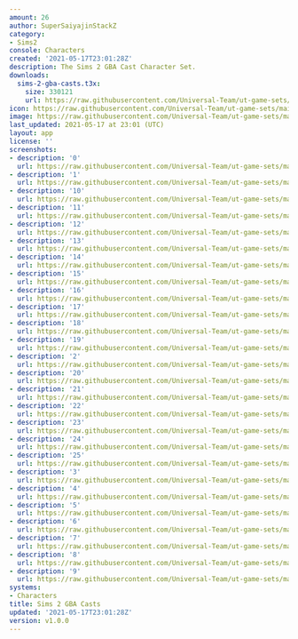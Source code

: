 ```yaml
---
amount: 26
author: SuperSaiyajinStackZ
category:
- Sims2
console: Characters
created: '2021-05-17T23:01:28Z'
description: The Sims 2 GBA Cast Character Set.
downloads:
  sims-2-gba-casts.t3x:
    size: 330121
    url: https://raw.githubusercontent.com/Universal-Team/ut-game-sets/main/sets/characters/sims-2-gba-casts/sims-2-gba-casts.t3x
icon: https://raw.githubusercontent.com/Universal-Team/ut-game-sets/main/sets/characters/sims-2-gba-casts/icon.png
image: https://raw.githubusercontent.com/Universal-Team/ut-game-sets/main/sets/characters/sims-2-gba-casts/icon.png
last_updated: 2021-05-17 at 23:01 (UTC)
layout: app
license: ''
screenshots:
- description: '0'
  url: https://raw.githubusercontent.com/Universal-Team/ut-game-sets/main/sets/characters/sims-2-gba-casts/screenshots/0.png
- description: '1'
  url: https://raw.githubusercontent.com/Universal-Team/ut-game-sets/main/sets/characters/sims-2-gba-casts/screenshots/1.png
- description: '10'
  url: https://raw.githubusercontent.com/Universal-Team/ut-game-sets/main/sets/characters/sims-2-gba-casts/screenshots/10.png
- description: '11'
  url: https://raw.githubusercontent.com/Universal-Team/ut-game-sets/main/sets/characters/sims-2-gba-casts/screenshots/11.png
- description: '12'
  url: https://raw.githubusercontent.com/Universal-Team/ut-game-sets/main/sets/characters/sims-2-gba-casts/screenshots/12.png
- description: '13'
  url: https://raw.githubusercontent.com/Universal-Team/ut-game-sets/main/sets/characters/sims-2-gba-casts/screenshots/13.png
- description: '14'
  url: https://raw.githubusercontent.com/Universal-Team/ut-game-sets/main/sets/characters/sims-2-gba-casts/screenshots/14.png
- description: '15'
  url: https://raw.githubusercontent.com/Universal-Team/ut-game-sets/main/sets/characters/sims-2-gba-casts/screenshots/15.png
- description: '16'
  url: https://raw.githubusercontent.com/Universal-Team/ut-game-sets/main/sets/characters/sims-2-gba-casts/screenshots/16.png
- description: '17'
  url: https://raw.githubusercontent.com/Universal-Team/ut-game-sets/main/sets/characters/sims-2-gba-casts/screenshots/17.png
- description: '18'
  url: https://raw.githubusercontent.com/Universal-Team/ut-game-sets/main/sets/characters/sims-2-gba-casts/screenshots/18.png
- description: '19'
  url: https://raw.githubusercontent.com/Universal-Team/ut-game-sets/main/sets/characters/sims-2-gba-casts/screenshots/19.png
- description: '2'
  url: https://raw.githubusercontent.com/Universal-Team/ut-game-sets/main/sets/characters/sims-2-gba-casts/screenshots/2.png
- description: '20'
  url: https://raw.githubusercontent.com/Universal-Team/ut-game-sets/main/sets/characters/sims-2-gba-casts/screenshots/20.png
- description: '21'
  url: https://raw.githubusercontent.com/Universal-Team/ut-game-sets/main/sets/characters/sims-2-gba-casts/screenshots/21.png
- description: '22'
  url: https://raw.githubusercontent.com/Universal-Team/ut-game-sets/main/sets/characters/sims-2-gba-casts/screenshots/22.png
- description: '23'
  url: https://raw.githubusercontent.com/Universal-Team/ut-game-sets/main/sets/characters/sims-2-gba-casts/screenshots/23.png
- description: '24'
  url: https://raw.githubusercontent.com/Universal-Team/ut-game-sets/main/sets/characters/sims-2-gba-casts/screenshots/24.png
- description: '25'
  url: https://raw.githubusercontent.com/Universal-Team/ut-game-sets/main/sets/characters/sims-2-gba-casts/screenshots/25.png
- description: '3'
  url: https://raw.githubusercontent.com/Universal-Team/ut-game-sets/main/sets/characters/sims-2-gba-casts/screenshots/3.png
- description: '4'
  url: https://raw.githubusercontent.com/Universal-Team/ut-game-sets/main/sets/characters/sims-2-gba-casts/screenshots/4.png
- description: '5'
  url: https://raw.githubusercontent.com/Universal-Team/ut-game-sets/main/sets/characters/sims-2-gba-casts/screenshots/5.png
- description: '6'
  url: https://raw.githubusercontent.com/Universal-Team/ut-game-sets/main/sets/characters/sims-2-gba-casts/screenshots/6.png
- description: '7'
  url: https://raw.githubusercontent.com/Universal-Team/ut-game-sets/main/sets/characters/sims-2-gba-casts/screenshots/7.png
- description: '8'
  url: https://raw.githubusercontent.com/Universal-Team/ut-game-sets/main/sets/characters/sims-2-gba-casts/screenshots/8.png
- description: '9'
  url: https://raw.githubusercontent.com/Universal-Team/ut-game-sets/main/sets/characters/sims-2-gba-casts/screenshots/9.png
systems:
- Characters
title: Sims 2 GBA Casts
updated: '2021-05-17T23:01:28Z'
version: v1.0.0
---
```

